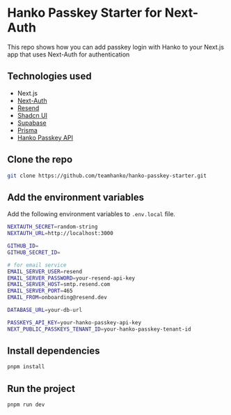 # Hanko Passkey Starter for Next-Auth

This repo shows how you can add passkey login with Hanko to your Next.js app that uses Next-Auth for authentication

## Technologies used

- Next.js
- [Next-Auth](https://authjs.dev/) 
- [Resend](https://resend.com/)
- [Shadcn UI](https://ui.shadcn.com/)
- [Supabase](https://supabase.com/)
- [Prisma](https://www.prisma.io/)
- [Hanko Passkey API](https://www.hanko.io/features/hanko-passkey-api)

## Clone the repo

```bash
git clone https://github.com/teamhanko/hanko-passkey-starter.git
```

## Add the environment variables

Add the following environment variables to `.env.local` file.

```sh
NEXTAUTH_SECRET=random-string
NEXTAUTH_URL=http://localhost:3000

GITHUB_ID=
GITHUB_SECRET_ID=

# for email service
EMAIL_SERVER_USER=resend
EMAIL_SERVER_PASSWORD=your-resend-api-key
EMAIL_SERVER_HOST=smtp.resend.com
EMAIL_SERVER_PORT=465
EMAIL_FROM=onboarding@resend.dev

DATABASE_URL=your-db-url

PASSKEYS_API_KEY=your-hanko-passkey-api-key
NEXT_PUBLIC_PASSKEYS_TENANT_ID=your-hanko-passkey-tenant-id
```

## Install dependencies

```bash
pnpm install
```

## Run the project

```bash
pnpm run dev
```

